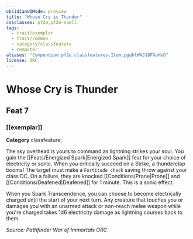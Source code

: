```yaml
---
obsidianUIMode: preview
title: "Whose Cry is Thunder"
cssclasses: pf2e,pf2e-spell
tags:
  - trait/exemplar
  - trait/common
  - category/classfeature
  - remaster
aliases: "Compendium.pf2e.classfeatures.Item.pgqhlWAJ18FXaHeO"
license: ORC
---
```

# Whose Cry is Thunder
## Feat 7
### [[exemplar]]

**Category** classfeature; 




The sky overhead is yours to command as lightning strikes your soul. You gain the [[Feats/Energized Spark|Energized Spark]] feat for your choice of electricity or sonic. When you critically succeed on a Strike, a thunderclap booms! The target must make a `Fortitude check` saving throw against your class DC. On a failure, they are knocked [[Conditions/Prone|Prone]] and [[Conditions/Deafened|Deafened]] for 1 minute. This is a sonic effect.

When you Spark Transcendence, you can choose to become electrically charged until the start of your next turn. Any creature that touches you or damages you with an unarmed attack or non-reach melee weapon while you're charged takes 1d6 electricity damage as lightning courses back to them.

*Source: Pathfinder War of Immortals*
*ORC*
